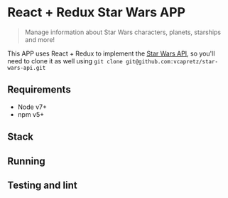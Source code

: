 # React + Redux Star Wars APP
> Manage information about Star Wars characters, planets, starships and more!

This APP uses React + Redux to implement the [Star Wars API](https://github.com/vcapretz/star-wars-api), so you'll need to clone it as well using `git clone git@github.com:vcapretz/star-wars-api.git`

## Requirements

- Node v7+
- npm v5+

## Stack

## Running

## Testing and lint

